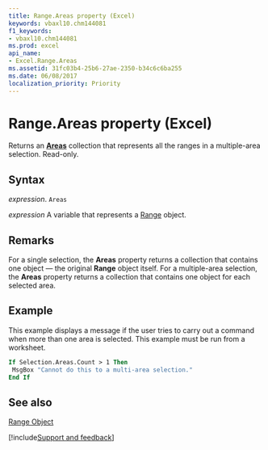 ```yaml
---
title: Range.Areas property (Excel)
keywords: vbaxl10.chm144081
f1_keywords:
- vbaxl10.chm144081
ms.prod: excel
api_name:
- Excel.Range.Areas
ms.assetid: 31fc03b4-25b6-27ae-2350-b34c6c6ba255
ms.date: 06/08/2017
localization_priority: Priority
---
```



# Range.Areas property (Excel)

Returns an  **[Areas](Excel.Areas.md)** collection that represents all the ranges in a multiple-area selection. Read-only.


## Syntax

_expression_. `Areas`

_expression_ A variable that represents a [Range](excel.range-graph-property.md) object.


## Remarks

For a single selection, the  **Areas** property returns a collection that contains one object — the original **Range** object itself. For a multiple-area selection, the **Areas** property returns a collection that contains one object for each selected area.


## Example

This example displays a message if the user tries to carry out a command when more than one area is selected. This example must be run from a worksheet.


```vb
If Selection.Areas.Count > 1 Then 
 MsgBox "Cannot do this to a multi-area selection." 
End If
```


## See also


[Range Object](Excel.Range(object).md)

[!include[Support and feedback](~/includes/feedback-boilerplate.md)]